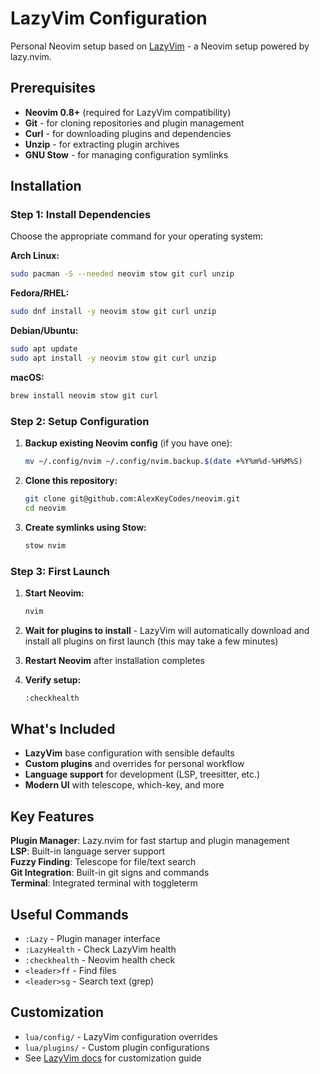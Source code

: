 # LazyVim Configuration

Personal Neovim setup based on [LazyVim](https://www.lazyvim.org/) - a Neovim setup powered by lazy.nvim.

## Prerequisites

- **Neovim 0.8+** (required for LazyVim compatibility)
- **Git** - for cloning repositories and plugin management
- **Curl** - for downloading plugins and dependencies  
- **Unzip** - for extracting plugin archives
- **GNU Stow** - for managing configuration symlinks

## Installation

### Step 1: Install Dependencies

Choose the appropriate command for your operating system:

**Arch Linux:**
```bash
sudo pacman -S --needed neovim stow git curl unzip
```

**Fedora/RHEL:**
```bash
sudo dnf install -y neovim stow git curl unzip
```

**Debian/Ubuntu:**
```bash
sudo apt update
sudo apt install -y neovim stow git curl unzip
```

**macOS:**
```bash
brew install neovim stow git curl
```

### Step 2: Setup Configuration

1. **Backup existing Neovim config** (if you have one):
   ```bash
   mv ~/.config/nvim ~/.config/nvim.backup.$(date +%Y%m%d-%H%M%S)
   ```

2. **Clone this repository:**
   ```bash
   git clone git@github.com:AlexKeyCodes/neovim.git
   cd neovim
   ```

3. **Create symlinks using Stow:**
   ```bash
   stow nvim
   ```

### Step 3: First Launch

1. **Start Neovim:**
   ```bash
   nvim
   ```

2. **Wait for plugins to install** - LazyVim will automatically download and install all plugins on first launch (this may take a few minutes)

3. **Restart Neovim** after installation completes

4. **Verify setup:**
   ```bash
   :checkhealth
   ```

## What's Included

- **LazyVim** base configuration with sensible defaults
- **Custom plugins** and overrides for personal workflow
- **Language support** for development (LSP, treesitter, etc.)
- **Modern UI** with telescope, which-key, and more

## Key Features

**Plugin Manager**: Lazy.nvim for fast startup and plugin management  
**LSP**: Built-in language server support  
**Fuzzy Finding**: Telescope for file/text search  
**Git Integration**: Built-in git signs and commands  
**Terminal**: Integrated terminal with toggleterm  

## Useful Commands

- `:Lazy` - Plugin manager interface
- `:LazyHealth` - Check LazyVim health  
- `:checkhealth` - Neovim health check
- `<leader>ff` - Find files
- `<leader>sg` - Search text (grep)

## Customization

- `lua/config/` - LazyVim configuration overrides
- `lua/plugins/` - Custom plugin configurations
- See [LazyVim docs](https://www.lazyvim.org/) for customization guide

